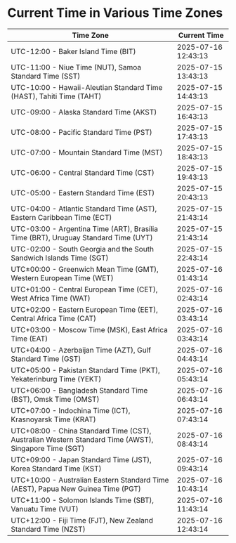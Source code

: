 # Current Time in Various Time Zones

| Time Zone | Current Time |
|-----------|--------------|
| UTC-12:00 - Baker Island Time (BIT) | 2025-07-16 12:43:13 |
| UTC-11:00 - Niue Time (NUT), Samoa Standard Time (SST) | 2025-07-15 13:43:13 |
| UTC-10:00 - Hawaii-Aleutian Standard Time (HAST), Tahiti Time (TAHT) | 2025-07-15 14:43:13 |
| UTC-09:00 - Alaska Standard Time (AKST) | 2025-07-15 16:43:13 |
| UTC-08:00 - Pacific Standard Time (PST) | 2025-07-15 17:43:13 |
| UTC-07:00 - Mountain Standard Time (MST) | 2025-07-15 18:43:13 |
| UTC-06:00 - Central Standard Time (CST) | 2025-07-15 19:43:13 |
| UTC-05:00 - Eastern Standard Time (EST) | 2025-07-15 20:43:13 |
| UTC-04:00 - Atlantic Standard Time (AST), Eastern Caribbean Time (ECT) | 2025-07-15 21:43:14 |
| UTC-03:00 - Argentina Time (ART), Brasília Time (BRT), Uruguay Standard Time (UYT) | 2025-07-15 21:43:14 |
| UTC-02:00 - South Georgia and the South Sandwich Islands Time (SGT) | 2025-07-15 22:43:14 |
| UTC±00:00 - Greenwich Mean Time (GMT), Western European Time (WET) | 2025-07-16 01:43:14 |
| UTC+01:00 - Central European Time (CET), West Africa Time (WAT) | 2025-07-16 02:43:14 |
| UTC+02:00 - Eastern European Time (EET), Central Africa Time (CAT) | 2025-07-16 03:43:14 |
| UTC+03:00 - Moscow Time (MSK), East Africa Time (EAT) | 2025-07-16 03:43:14 |
| UTC+04:00 - Azerbaijan Time (AZT), Gulf Standard Time (GST) | 2025-07-16 04:43:14 |
| UTC+05:00 - Pakistan Standard Time (PKT), Yekaterinburg Time (YEKT) | 2025-07-16 05:43:14 |
| UTC+06:00 - Bangladesh Standard Time (BST), Omsk Time (OMST) | 2025-07-16 06:43:14 |
| UTC+07:00 - Indochina Time (ICT), Krasnoyarsk Time (KRAT) | 2025-07-16 07:43:14 |
| UTC+08:00 - China Standard Time (CST), Australian Western Standard Time (AWST), Singapore Time (SGT) | 2025-07-16 08:43:14 |
| UTC+09:00 - Japan Standard Time (JST), Korea Standard Time (KST) | 2025-07-16 09:43:14 |
| UTC+10:00 - Australian Eastern Standard Time (AEST), Papua New Guinea Time (PGT) | 2025-07-16 10:43:14 |
| UTC+11:00 - Solomon Islands Time (SBT), Vanuatu Time (VUT) | 2025-07-16 11:43:14 |
| UTC+12:00 - Fiji Time (FJT), New Zealand Standard Time (NZST) | 2025-07-16 12:43:14 |
